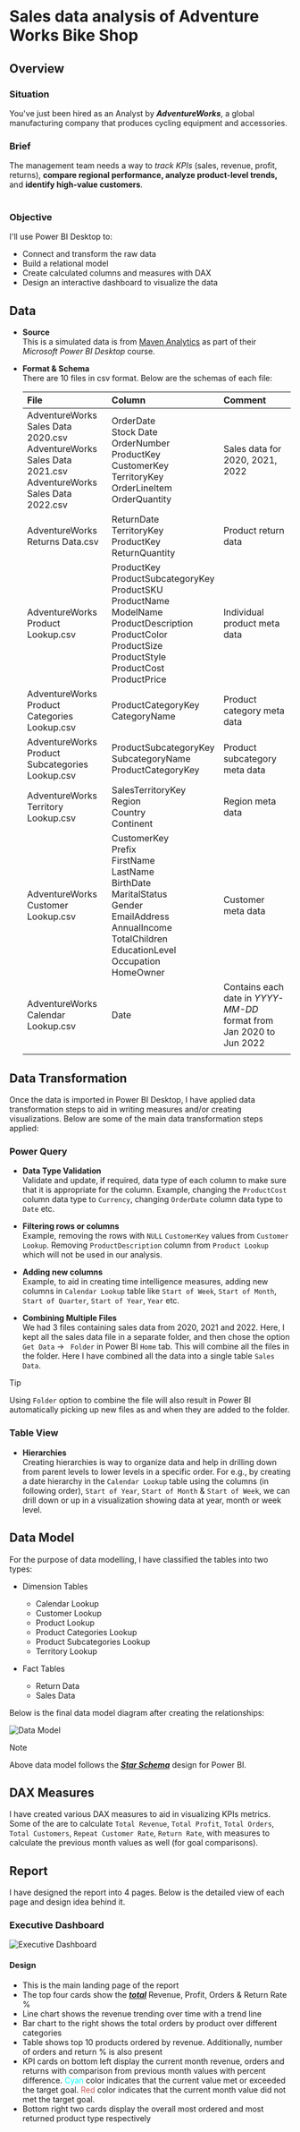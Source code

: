 # Sales data analysis of Adventure Works Bike Shop

## Overview
### Situation
You've just been hired as an Analyst by **_AdventureWorks_**, a global manufacturing company that produces cycling equipment and accessories.

### Brief
The management team needs a way to *track KPIs* (sales, revenue, profit, returns), **compare regional performance, analyze product-level trends,** and **identify high-value customers**.<br><br>

### Objective
I'll use Power BI Desktop to:
- Connect and transform the raw data
- Build a relational model
- Create calculated columns and measures with DAX
- Design an interactive dashboard to visualize the data

## Data
- **Source**<br>
This is a simulated data is from [Maven Analytics](https://mavenanalytics.io/) as part of their *Microsoft Power BI Desktop* course.

- **Format & Schema**<br>
There are 10 files in csv format. Below are the schemas of each file:<br>

    |File|Column|Comment|
    |:-|:-|:-|
    |AdventureWorks Sales Data 2020.csv<br>AdventureWorks Sales Data 2021.csv<br>AdventureWorks Sales Data 2022.csv|OrderDate<br>Stock Date<br>OrderNumber<br>ProductKey<br>CustomerKey<br>TerritoryKey<br>OrderLineItem<br>OrderQuantity|Sales data for 2020, 2021, 2022
    |AdventureWorks Returns Data.csv|ReturnDate<br>TerritoryKey<br>ProductKey<br>ReturnQuantity|Product return data
    |AdventureWorks Product Lookup.csv|ProductKey<br>ProductSubcategoryKey<br>ProductSKU<br>ProductName<br>ModelName<br>ProductDescription<br>ProductColor<br>ProductSize<br>ProductStyle<br>ProductCost<br>ProductPrice|Individual product meta data
    |AdventureWorks Product Categories Lookup.csv|ProductCategoryKey<br>CategoryName|Product category meta data
    |AdventureWorks Product Subcategories Lookup.csv|ProductSubcategoryKey<br>SubcategoryName<br>ProductCategoryKey|Product subcategory meta data
    |AdventureWorks Territory Lookup.csv|SalesTerritoryKey<br>Region<br>Country<br>Continent|Region meta data
    |AdventureWorks Customer Lookup.csv|CustomerKey<br>Prefix<br>FirstName<br>LastName<br>BirthDate<br>MaritalStatus<br>Gender<br>EmailAddress<br>AnnualIncome<br>TotalChildren<br>EducationLevel<br>Occupation<br>HomeOwner|Customer meta data
    |AdventureWorks Calendar Lookup.csv|Date|Contains each date in *YYYY-MM-DD* format from Jan 2020 to Jun 2022
    |||

## Data Transformation
Once the data is imported in Power BI Desktop, I have applied data transformation steps to aid in writing measures and/or creating visualizations. Below are some of the main data transformation steps applied:

### Power Query
- **Data Type Validation**<br>
Validate and update, if required, data type of each column to make sure that it is appropriate for the column. Example, changing the `ProductCost` column data type to `Currency`, changing `OrderDate` column data type to `Date` etc.

- **Filtering rows or columns**<br>
Example, removing the rows with `NULL` `CustomerKey` values from `Customer Lookup`. Removing `ProductDescription` column from `Product Lookup` which will not be used in our analysis.

- **Adding new columns**<br>
Example, to aid in creating time intelligence measures, adding new columns in `Calendar Lookup` table like `Start of Week`, `Start of Month`, `Start of Quarter`, `Start of Year`, `Year` etc.

- **Combining Multiple Files**<br>
We had 3 files containing sales data from 2020, 2021 and 2022. Here, I kept all the sales data file in a separate folder, and then chose the option `Get Data` -> ` Folder` in Power BI `Home` tab. This will combine all the files in the folder. Here I have combined all the data into a single table `Sales Data`.

> [!Tip]
>
> Using `Folder` option to combine the file will also result in Power BI automatically picking up new files as and when they are added to the folder.

### Table View
- **Hierarchies**<br>
Creating hierarchies is way to organize data and help in drilling down from parent levels to lower levels in a specific order. For e.g., by creating a date hierarchy in the `Calendar Lookup` table using the columns (in following order), `Start of Year`, `Start of Month` & `Start of Week`, we can drill down or up in a visualization showing data at year, month or week level.

## Data Model
For the purpose of data modelling, I have classified the tables into two types:

- Dimension Tables
    - Calendar Lookup
    - Customer Lookup
    - Product Lookup
    - Product Categories Lookup
    - Product Subcategories Lookup
    - Territory Lookup

- Fact Tables
    - Return Data
    - Sales Data

Below is the final data model diagram after creating the relationships:

![Data Model](/assets/images/data_model.png)

> [!NOTE]
> Above data model follows the [**_Star Schema_**](https://learn.microsoft.com/en-us/power-bi/guidance/star-schema) design for Power BI.

## DAX Measures
I have created various DAX measures to aid in visualizing KPIs metrics. Some of the are to calculate ```Total Revenue```, ```Total Profit```, ```Total Orders```, ```Total Customers```, ```Repeat Customer Rate```, ```Return Rate```, with measures to calculate the previous month values as well (for goal comparisons).

## Report
I have designed the report into 4 pages. Below is the detailed view of each page and design idea behind it.

### Executive Dashboard

![Executive Dashboard](/assets/images/executive_dashboard.png)

#### Design

- This is the main landing page of the report
- The top four cards show the **_<ins>total<ins>_** Revenue, Profit, Orders & Return Rate %
- Line chart shows the revenue trending over time with a trend line
- Bar chart to the right shows the total orders by product over different categories
- Table shows top 10 products ordered by revenue. Additionally, number of orders and return % is also present
- KPI cards on bottom left display the current month revenue, orders and returns with comparison from previous month values with percent difference. <span style="color:cyan">Cyan</span> color indicates that the current value met or exceeded the target goal. <span style="color:indianred">Red</span> color indicates that the current month value did not met the target goal.
- Bottom right two cards display the overall most ordered and most returned product type respectively 

